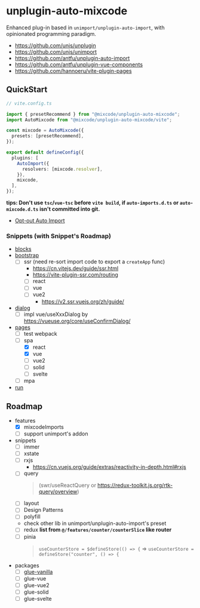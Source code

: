 # unplugin-auto-mixcode

Enhanced plug-in based in `unimport/unplugin-auto-import`, with opinionated
programming paradigm.

- https://github.com/unjs/unplugin
- https://github.com/unjs/unimport
- https://github.com/antfu/unplugin-auto-import
- https://github.com/antfu/unplugin-vue-components
- https://github.com/hannoeru/vite-plugin-pages

## QuickStart

```ts
// vite.config.ts

import { presetRecommend } from "@mixcode/unplugin-auto-mixcode";
import AutoMixcode from "@mixcode/unplugin-auto-mixcode/vite";

const mixcode = AutoMixcode({
  presets: [presetRecommend],
});

export default defineConfig({
  plugins: [
    AutoImport({
      resolvers: [mixcode.resolver],
    }),
    mixcode,
  ],
});
```

**tips: Don't use `tsc`/`vue-tsc` before `vite build`, if `auto-imports.d.ts` or
`auto-mixcode.d.ts` isn't committed into git.**

- [Opt-out Auto Import](https://github.com/unjs/unimport#opt-out-auto-import)

### Snippets (with Snippet's Roadmap)

- [blocks](./packages/unplugin-auto-mixcode/src/snippets/blocks/README.md)
- [bootstrap](./packages/unplugin-auto-mixcode/src/snippets/bootstrap/README.md)
  - [ ] ssr (need re-sort import code to export a `createApp` func)
    - https://cn.vitejs.dev/guide/ssr.html
    - https://vite-plugin-ssr.com/routing
    - [ ] react
    - [ ] vue
    - [ ] vue2
      - https://v2.ssr.vuejs.org/zh/guide/
- [dialog](./packages/unplugin-auto-mixcode/src/snippets/dialog/README.md)
  - [ ] impl vue/useXxxDialog by https://vueuse.org/core/useConfirmDialog/
- [pages](./packages/unplugin-auto-mixcode/src/snippets/pages/README.md)
  - [ ] test webpack
  - [ ] spa
    - [x] react
    - [x] vue
    - [ ] vue2
    - [ ] solid
    - [ ] svelte
  - [ ] mpa
- [run](./packages/unplugin-auto-mixcode/src/snippets/run/README.md)

## Roadmap

- features
  - [x] mixcodeImports
  - [ ] support unimport's addon
- snippets
  - [ ] immer
  - [ ] xstate
  - [ ] rxjs
    - https://cn.vuejs.org/guide/extras/reactivity-in-depth.html#rxjs
  - [ ] query
    > (swr/useReactQuery or https://redux-toolkit.js.org/rtk-query/overview)
  - [ ] layout
  - [ ] Design Patterns
  - [ ] polyfill
  - check other lib in unimport/unplugin-auto-import's preset
  - [ ] redux **list from `@/features/counter/counterSlice` like router**
  - [ ] pinia
    > `useCounterStore = $defineStore(() => {` =>
    > `useCounterStore = defineStore("counter", () => {`
- packages
  - [ ] [glue-vanilla](http://vanilla-js.com/)
  - [ ] glue-vue
  - [ ] glue-vue2
  - [ ] glue-solid
  - [ ] glue-svelte
